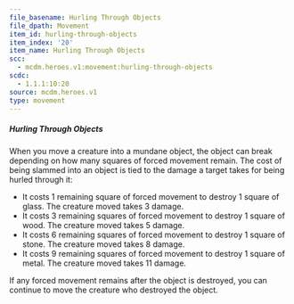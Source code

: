 ```yaml
---
file_basename: Hurling Through Objects
file_dpath: Movement
item_id: hurling-through-objects
item_index: '20'
item_name: Hurling Through Objects
scc:
  - mcdm.heroes.v1:movement:hurling-through-objects
scdc:
  - 1.1.1:10:20
source: mcdm.heroes.v1
type: movement
---
```


##### Hurling Through Objects

When you move a creature into a mundane object, the object can break depending on how many squares of forced movement remain. The cost of being slammed into an object is tied to the damage a target takes for being hurled through it:

- It costs 1 remaining square of forced movement to destroy 1 square of glass. The creature moved takes 3 damage.
- It costs 3 remaining squares of forced movement to destroy 1 square of wood. The creature moved takes 5 damage.
- It costs 6 remaining squares of forced movement to destroy 1 square of stone. The creature moved takes 8 damage.
- It costs 9 remaining squares of forced movement to destroy 1 square of metal. The creature moved takes 11 damage.

If any forced movement remains after the object is destroyed, you can continue to move the creature who destroyed the object.
